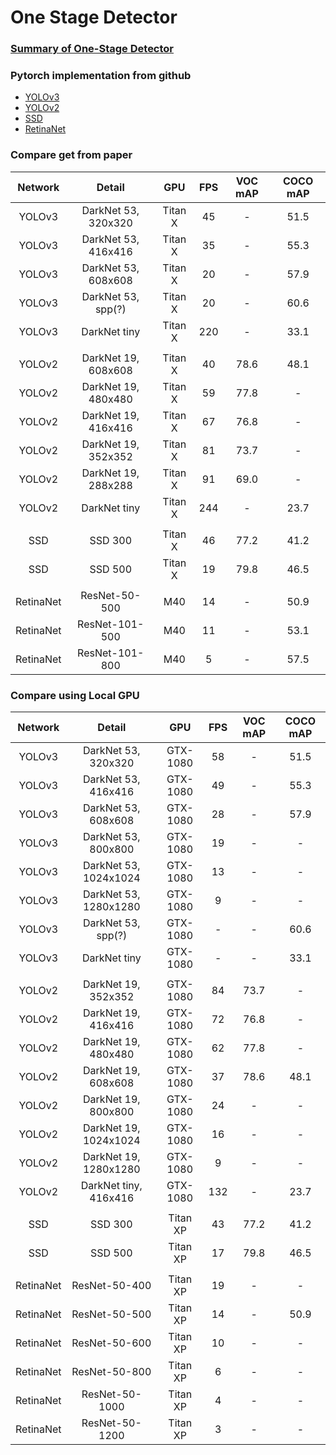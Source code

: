 # One Stage Detector

### [Summary of One-Stage Detector](https://docs.google.com/presentation/d/1nLizfMSZstHXsIAM4rWPXE0j7mRW9PCUnEXFQ6g1Suk/edit?usp=sharing)

### Pytorch implementation from github

- [YOLOv3](https://github.com/eriklindernoren/PyTorch-YOLOv3.git)
- [YOLOv2](https://github.com/marvis/pytorch-yolo2.git)
- [SSD](https://github.com/qfgaohao/pytorch-ssd.git)
- [RetinaNet](https://github.com/kuangliu/pytorch-retinanet.git)


### Compare get from paper

| Network | Detail  | GPU   | FPS    | VOC mAP  | COCO mAP |
| :-----: | :----:  | :---: | :---:  | :------: | :------: |
| YOLOv3 | DarkNet 53, 320x320  |  Titan X   | 45 | - | 51.5 |
| YOLOv3 | DarkNet 53, 416x416  |  Titan X   | 35 | - | 55.3 |
| YOLOv3 | DarkNet 53, 608x608  |  Titan X   | 20 | - | 57.9 |
| YOLOv3 | DarkNet 53, spp(?)  |  Titan X   | 20 | - | 60.6 |
| YOLOv3 | DarkNet tiny  |  Titan X   | 220 | - | 33.1 |
|  |  |  |  |  |
| YOLOv2 | DarkNet 19, 608x608  |  Titan X | 40  | 78.6 | 48.1 |
| YOLOv2 | DarkNet 19, 480x480  |  Titan X | 59  |  77.8 | - |
| YOLOv2 | DarkNet 19, 416x416  |  Titan X | 67  | 76.8 | - |
| YOLOv2 | DarkNet 19, 352x352  |  Titan X | 81  | 73.7 | - |
| YOLOv2 | DarkNet 19, 288x288  |  Titan X | 91  | 69.0 | - |
| YOLOv2 | DarkNet tiny  |  Titan X | 244 | - | 23.7 |
|  |  |  |  |  |
| SSD | SSD 300  |  Titan X   | 46 | 77.2 | 41.2 |
| SSD | SSD 500  |  Titan X   | 19 | 79.8 | 46.5 |
|  |  |  |  |  |
| RetinaNet | ResNet-50-500  |  M40   | 14 | - | 50.9 |
| RetinaNet | ResNet-101-500  |  M40   | 11 | - | 53.1 |
| RetinaNet | ResNet-101-800  |  M40   | 5 | - | 57.5 |


### Compare using Local GPU

| Network | Detail  | GPU   | FPS    | VOC mAP  | COCO mAP |
| :-----: | :----:  | :---: | :---:  | :------: | :------: |
| YOLOv3 | DarkNet 53, 320x320  |  GTX-1080   | 58 | - | 51.5 |
| YOLOv3 | DarkNet 53, 416x416  |  GTX-1080   | 49 | - | 55.3 |
| YOLOv3 | DarkNet 53, 608x608  |  GTX-1080   | 28 | - | 57.9 |
| YOLOv3 | DarkNet 53, 800x800  |  GTX-1080   | 19 | - | - |
| YOLOv3 | DarkNet 53, 1024x1024  |  GTX-1080   | 13 | - | - |
| YOLOv3 | DarkNet 53, 1280x1280  |  GTX-1080   | 9 | - | - |
| YOLOv3 | DarkNet 53, spp(?)  |  GTX-1080   | - | - | 60.6 |
| YOLOv3 | DarkNet tiny  |  GTX-1080   | - | - | 33.1 |
|  |  |  |  |  |
| YOLOv2 | DarkNet 19, 352x352  |  GTX-1080 | 84  | 73.7 | - |
| YOLOv2 | DarkNet 19, 416x416  |  GTX-1080 | 72  | 76.8 | - |
| YOLOv2 | DarkNet 19, 480x480  |  GTX-1080 | 62  |  77.8 | - |
| YOLOv2 | DarkNet 19, 608x608  |  GTX-1080 | 37  | 78.6 | 48.1 |
| YOLOv2 | DarkNet 19, 800x800  |  GTX-1080 | 24  | - | - |
| YOLOv2 | DarkNet 19, 1024x1024  |  GTX-1080 | 16  | - | - |
| YOLOv2 | DarkNet 19, 1280x1280  |  GTX-1080 | 9  | - | - |
| YOLOv2 | DarkNet tiny, 416x416  |  GTX-1080 | 132 | - | 23.7 |
|  |  |  |  |  |
| SSD | SSD 300  |  Titan XP | 43 | 77.2 | 41.2 |
| SSD | SSD 500  |  Titan XP | 17 | 79.8 | 46.5 |
|  |  |  |  |  |
| RetinaNet | ResNet-50-400  |  Titan XP   | 19 | - | - |
| RetinaNet | ResNet-50-500  |  Titan XP   | 14 | - | 50.9 |
| RetinaNet | ResNet-50-600  |  Titan XP   | 10 | - | - |
| RetinaNet | ResNet-50-800  |  Titan XP   | 6 | - | - |
| RetinaNet | ResNet-50-1000  |  Titan XP   | 4 | - | - |
| RetinaNet | ResNet-50-1200  |  Titan XP   | 3 | - | - |

